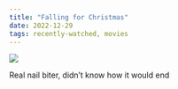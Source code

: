 ```yaml
---
title: "Falling for Christmas"
date: 2022-12-29
tags: recently-watched, movies
---
```


 <p><img src="https://a.ltrbxd.com/resized/film-poster/7/4/8/6/7/9/748679-falling-for-christmas-0-600-0-900-crop.jpg?v=64926a8e41"/></p> <p>Real nail biter, didn’t know how it would end</p>
